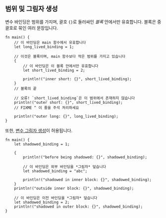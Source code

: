 ## 범위 및 그림자 생성

변수 바인딩은 범위를 가지며, 괄호 `{}`로 둘러싸인 *블록* 안에서만 유효합니다. 블록은 중괄호로 묶인 여러 문장입니다.
```rust,editable,ignore,mdbook-runnable
fn main() {
    // 이 바인딩은 main 함수에서 유효합니다
    let long_lived_binding = 1;

    // 이것은 블록이며, main 함수보다 작은 범위를 가지고 있습니다
    {
        // 이 바인딩은 이 블록 안에서만 유효합니다
        let short_lived_binding = 2;

        println!("inner short: {}", short_lived_binding);
    }
    // 블록의 끝

    // 오류! `short_lived_binding`은 이 범위에서 존재하지 않습니다
    println!("outer short: {}", short_lived_binding);
    // FIXME ^ 이 줄을 주석 처리하세요

    println!("outer long: {}", long_lived_binding);
}
```
또한, [변수 그림자 생성][variable-shadow]이 허용됩니다.
```rust,editable,ignore,mdbook-runnable
fn main() {
    let shadowed_binding = 1;

    {
        println!("before being shadowed: {}", shadowed_binding);

        // 이 바인딩은 외부 바인딩을 *그림자* 덮습니다
        let shadowed_binding = "abc";

        println!("shadowed in inner block: {}", shadowed_binding);
    }
    println!("outside inner block: {}", shadowed_binding);

    // 이 바인딩은 이전 바인딩을 *그림자* 덮습니다
    let shadowed_binding = 2;
    println!("shadowed in outer block: {}", shadowed_binding);
}
```
[variable-shadow]: https://en.wikipedia.org/wiki/Variable_shadowing
